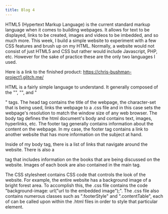 ```yaml
---
title: Blog 4
---
```

  HTML5 (Hypertext Markup Language) is the current standard markup language when it comes to building webpages. It allows for text to be displayed, links to be created, images and videos to be imbedded, and so much more. This week, I build a simple website to experiment with a few CSS features and brush up on my HTML. Normally, a website would not consist of just HTML5 and CSS but rather would include Javascript, PHP, etc. However for the sake of practice these are the only two languages I used. 
  
  Here is a link to the finished product: https://chris-bushman-project1.glitch.me/
  
  HTML is a fairly simple language to understand. It generally composed of the "<head>", "<body>", and "<footer>" tags. The head tag contains the title of the webpage, the character-set that is being used, links the webpage to a .css file and in this case sets the webpage's resolution to match the window size of any web browser. The body tag defines the html document's body and contains text, images, hyperlinks, etc. The footer tag generally contains information about the content on the webpage. In my case, the footer tag contains a link to another website that has more information on the subject at hand. 
  
  Inside of my body tag, there is a list of links that navigate around the website. There is also a <main> tag that includes information on the books that are being discussed on the website. Images of each book are also contained in the main tag. 
  
  The CSS stylesheet contains CSS code that controls the look of the website. For example, the entire website has a background image of a bright forest area. To accomplish this, the .css file contains the code "background-image: url("url to the embedded image");". The .css file also contains numerous classes such as ".footerStyle" and ".contentTable", each of can be called upon within the .html files in order to style that particular element.
